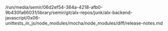 /run/media/semir/06d2ef54-364a-4218-afb0-9b430fa66031/library/semir/git/alx-repos/junk/alx-backend-javascript/0x06-unittests_in_js/node_modules/mocha/node_modules/diff/release-notes.md